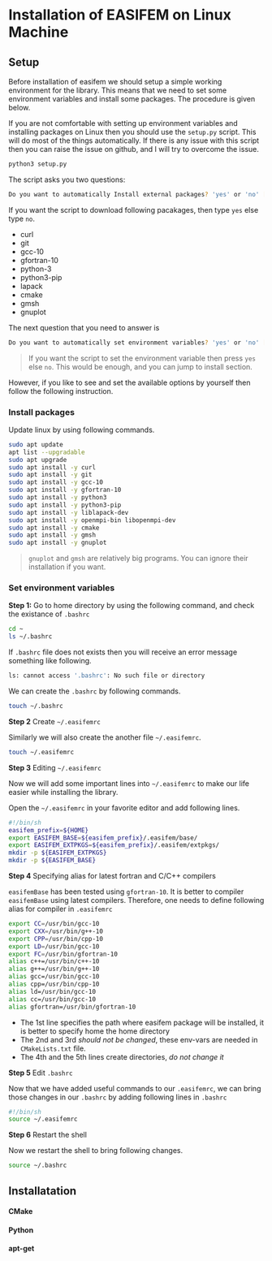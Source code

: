 # Installation of EASIFEM on Linux Machine

## Setup

Before installation of easifem we should setup a simple working environment for the library. This means that we need to set some environment variables and install some packages. The procedure is given below.

If you are not comfortable with setting up environment variables and installing packages on Linux then you should use the `setup.py` script. This will do most of the things automatically. If there is any issue with this script then you can raise the issue on github, and I will try to overcome the issue.

```bash
python3 setup.py
```

The script asks you two questions:

```bash
Do you want to automatically Install external packages? 'yes' or 'no' [Y/n]:
```

If you want the script to download following pacakages, then type `yes` else type `no`.

- curl
- git
- gcc-10
- gfortran-10
- python-3
- python3-pip
- lapack
- cmake
- gmsh
- gnuplot

The next question that you need to answer is

```bash
Do you want to automatically set environment variables? 'yes' or 'no' [Y/n]:
```

> If you want the script to set the environment variable then press `yes` else `no`. This would be enough, and you can jump to install section.


However, if you like to see and set the available options by yourself then follow the following instruction.

### Install packages

Update linux by using following commands.

```bash
sudo apt update
apt list --upgradable
sudo apt upgrade
sudo apt install -y curl
sudo apt install -y git
sudo apt install -y gcc-10
sudo apt install -y gfortran-10
sudo apt install -y python3
sudo apt install -y python3-pip
sudo apt install -y liblapack-dev
sudo apt install -y openmpi-bin libopenmpi-dev
sudo apt install -y cmake
sudo apt install -y gmsh
sudo apt install -y gnuplot
```

> `gnuplot` and `gmsh` are relatively big programs. You can ignore their installation if you want.


### Set environment variables

**Step 1:** Go to home directory by using the following command, and check the existance of `.bashrc`

```bash
cd ~
ls ~/.bashrc
```

If `.bashrc` file does not exists then you will receive an error message something like following.

```bash
ls: cannot access '.bashrc': No such file or directory
```

We can create the `.bashrc` by following commands.

```bash
touch ~/.bashrc
```

**Step 2** Create `~/.easifemrc`

Similarly we will also create the another file `~/.easifemrc`.

```bash
touch ~/.easifemrc
```

**Step 3** Editing `~/.easifemrc`

Now we will add some important lines into `~/.easifemrc` to make our life easier while installing the library.

Open the `~/.easifemrc` in your favorite editor and add following lines.

```bash
#!/bin/sh
easifem_prefix=${HOME}
export EASIFEM_BASE=${easifem_prefix}/.easifem/base/
export EASIFEM_EXTPKGS=${easifem_prefix}/.easifem/extpkgs/
mkdir -p ${EASIFEM_EXTPKGS}
mkdir -p ${EASIFEM_BASE}
```

**Step 4** Specifying alias for latest fortran and C/C++ compilers

`easifemBase` has been tested using `gfortran-10`. It is better to compiler `easifemBase` using latest compilers. Therefore, one needs to define following alias for compiler in `.easifemrc`

```bash
export CC=/usr/bin/gcc-10
export CXX=/usr/bin/g++-10
export CPP=/usr/bin/cpp-10
export LD=/usr/bin/gcc-10
export FC=/usr/bin/gfortran-10
alias c++=/usr/bin/c++-10
alias g++=/usr/bin/g++-10
alias gcc=/usr/bin/gcc-10
alias cpp=/usr/bin/cpp-10
alias ld=/usr/bin/gcc-10
alias cc=/usr/bin/gcc-10
alias gfortran=/usr/bin/gfortran-10
```

- The 1st line specifies the path where easifem package will be installed, it is better to specify home the home directory
- The 2nd and 3rd *should not be changed*, these env-vars are needed in `CMakeLists.txt` file.
- The 4th and the 5th lines create directories, *do not change it*

**Step 5** Edit `.bashrc`

Now that we have added useful commands to our `.easifemrc`, we can bring those changes in our `.bashrc` by adding following lines in `.bashrc`

```bash
#!/bin/sh
source ~/.easifemrc
```

**Step 6** Restart the shell

Now we restart the shell to bring following changes.

```bash
source ~/.bashrc
```

## Installatation


#### CMake

#### Python

#### apt-get
